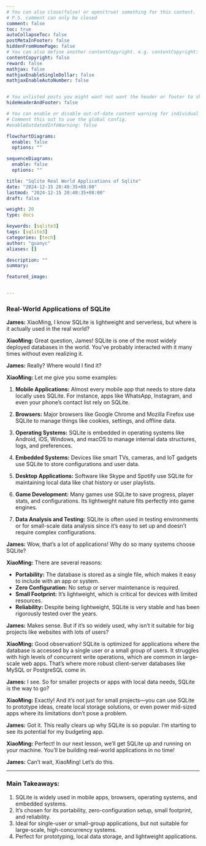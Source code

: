 ```yaml
---
# You can also close(false) or open(true) something for this content.
# P.S. comment can only be closed
comment: false
toc: true
autoCollapseToc: false
postMetaInFooter: false
hiddenFromHomePage: false
# You can also define another contentCopyright. e.g. contentCopyright: "This is another copyright."
contentCopyright: false
reward: false
mathjax: false
mathjaxEnableSingleDollar: false
mathjaxEnableAutoNumber: false


# You unlisted posts you might want not want the header or footer to show
hideHeaderAndFooter: false

# You can enable or disable out-of-date content warning for individual post.
# Comment this out to use the global config.
#enableOutdatedInfoWarning: false

flowchartDiagrams:
  enable: false
  options: ""

sequenceDiagrams:
  enable: false
  options: ""

title: "Sqlite Real World Applications of Sqlite"
date: "2024-12-15 20:40:35+08:00"
lastmod: "2024-12-15 20:40:35+08:00"
draft: false

weight: 20
type: docs

keywords: [sqlite3]
tags: [sqlite3]
categories: [tech]
author: "guanyc"
aliases: []

description: ""
summary:

featured_image:


---
```


### **Real-World Applications of SQLite**

**James:** XiaoMing, I know SQLite is lightweight and serverless, but where is it actually used in the real world?

**XiaoMing:** Great question, James! SQLite is one of the most widely deployed databases in the world. You’ve probably interacted with it many times without even realizing it.

**James:** Really? Where would I find it?

**XiaoMing:** Let me give you some examples:

1. **Mobile Applications:** Almost every mobile app that needs to store data locally uses SQLite. For instance, apps like WhatsApp, Instagram, and even your phone’s contact list rely on SQLite.

2. **Browsers:** Major browsers like Google Chrome and Mozilla Firefox use SQLite to manage things like cookies, settings, and offline data.

3. **Operating Systems:** SQLite is embedded in operating systems like Android, iOS, Windows, and macOS to manage internal data structures, logs, and preferences.

4. **Embedded Systems:** Devices like smart TVs, cameras, and IoT gadgets use SQLite to store configurations and user data.

5. **Desktop Applications:** Software like Skype and Spotify use SQLite for maintaining local data like chat history or user playlists.

6. **Game Development:** Many games use SQLite to save progress, player stats, and configurations. Its lightweight nature fits perfectly into game engines.

7. **Data Analysis and Testing:** SQLite is often used in testing environments or for small-scale data analysis since it’s easy to set up and doesn’t require complex configurations.

**James:** Wow, that’s a lot of applications! Why do so many systems choose SQLite?

**XiaoMing:** There are several reasons:
- **Portability:** The database is stored as a single file, which makes it easy to include with an app or system.
- **Zero Configuration:** No setup or server maintenance is required.
- **Small Footprint:** It’s lightweight, which is critical for devices with limited resources.
- **Reliability:** Despite being lightweight, SQLite is very stable and has been rigorously tested over the years.

**James:** Makes sense. But if it’s so widely used, why isn’t it suitable for big projects like websites with lots of users?

**XiaoMing:** Good observation! SQLite is optimized for applications where the database is accessed by a single user or a small group of users. It struggles with high levels of concurrent write operations, which are common in large-scale web apps. That’s where more robust client-server databases like MySQL or PostgreSQL come in.

**James:** I see. So for smaller projects or apps with local data needs, SQLite is the way to go?

**XiaoMing:** Exactly! And it’s not just for small projects—you can use SQLite to prototype ideas, create local storage solutions, or even power mid-sized apps where its limitations don’t pose a problem.

**James:** Got it. This really clears up why SQLite is so popular. I’m starting to see its potential for my budgeting app.

**XiaoMing:** Perfect! In our next lesson, we’ll get SQLite up and running on your machine. You’ll be building real-world applications in no time!

**James:** Can’t wait, XiaoMing! Let’s do this.

---

### **Main Takeaways:**
1. SQLite is widely used in mobile apps, browsers, operating systems, and embedded systems.
2. It’s chosen for its portability, zero-configuration setup, small footprint, and reliability.
3. Ideal for single-user or small-group applications, but not suitable for large-scale, high-concurrency systems.
4. Perfect for prototyping, local data storage, and lightweight applications.
